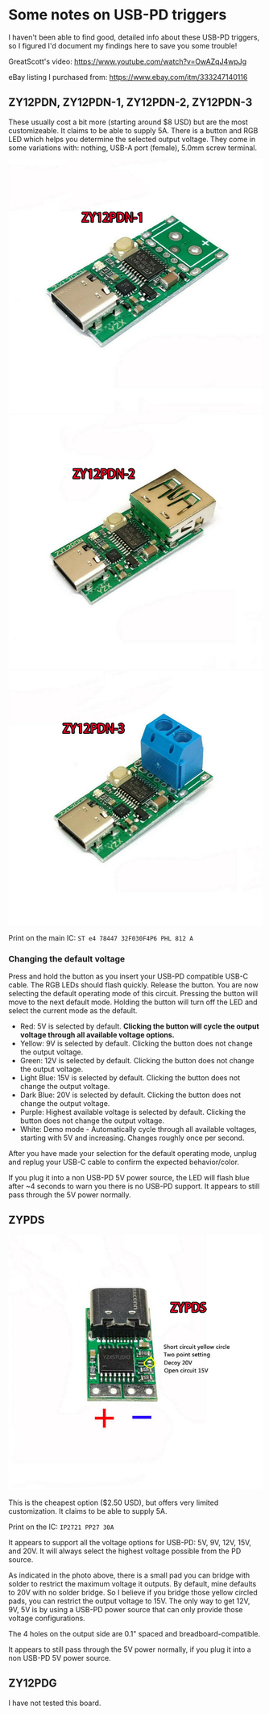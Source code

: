 # Some notes on USB-PD triggers

I haven't been able to find good, detailed info about these USB-PD triggers, so I figured I'd document my findings here to save you some trouble!

GreatScott's video: https://www.youtube.com/watch?v=OwAZqJ4wpJg

eBay listing I purchased from: https://www.ebay.com/itm/333247140116

## ZY12PDN, ZY12PDN-1, ZY12PDN-2, ZY12PDN-3

These usually cost a bit more (starting around $8 USD) but are the most customizeable.  It claims to be able to supply 5A. There is a button and RGB LED which helps you determine the selected output voltage. They come in some variations with: nothing, USB-A port (female), 5.0mm screw terminal.

![ZY12PDN-1](ZY12PDN-1.jpg)
![ZY12PDN-2](ZY12PDN-2.jpg)
![ZY12PDN-3](ZY12PDN-3.jpg)

Print on the main IC: `ST e4 78447 32F030F4P6 PHL 812 A`

### Changing the default voltage

Press and hold the button as you insert your USB-PD compatible USB-C cable. The RGB LEDs should flash quickly. Release the button. You are now selecting the default operating mode of this circuit. Pressing the button will move to the next default mode. Holding the button will turn off the LED and select the current mode as the default.

* Red: 5V is selected by default. **Clicking the button will cycle the output voltage through all available voltage options.**
* Yellow: 9V is selected by default. Clicking the button does not change the output voltage.
* Green: 12V is selected by default. Clicking the button does not change the output voltage.
* Light Blue: 15V is selected by default. Clicking the button does not change the output voltage.
* Dark Blue: 20V is selected by default. Clicking the button does not change the output voltage.
* Purple: Highest available voltage is selected by default. Clicking the button does not change the output voltage.
* White: Demo mode - Automatically cycle through all available voltages, starting with 5V and increasing. Changes roughly once per second.

After you have made your selection for the default operating mode, unplug and replug your USB-C cable to confirm the expected behavior/color.

If you plug it into a non USB-PD 5V power source, the LED will flash blue after ~4 seconds to warn you there is no USB-PD support. It appears to still pass through the 5V power normally.

## ZYPDS

![ZYPDS](ZYPDS.jpg)

This is the cheapest option ($2.50 USD), but offers very limited customization. It claims to be able to supply 5A.

Print on the IC: `IP2721 PP27 30A`

It appears to support all the voltage options for USB-PD: 5V, 9V, 12V, 15V, and 20V. It will always select the highest voltage possible from the PD source.

As indicated in the photo above, there is a small pad you can bridge with solder to restrict the maximum voltage it outputs. By default, mine defaults to 20V with no solder bridge.  So I believe if you bridge those yellow circled pads, you can restrict the output voltage to 15V. The only way to get 12V, 9V, 5V is by using a USB-PD power source that can only provide those voltage configurations.

The 4 holes on the output side are 0.1" spaced and breadboard-compatible.

It appears to still pass through the 5V power normally, if you plug it into a non USB-PD 5V power source.

## ZY12PDG

I have not tested this board.
